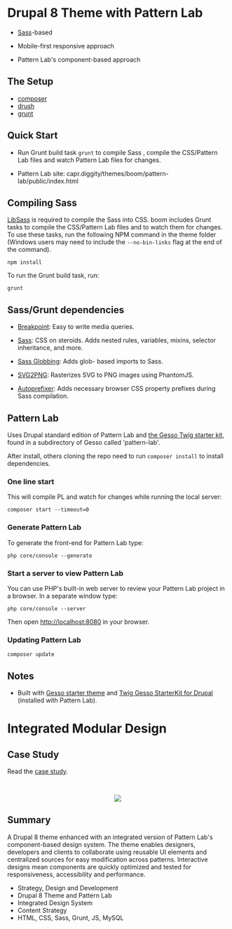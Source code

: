 # Drupal 8 Theme with Pattern Lab

- [Sass](http://sass-lang.com/)-based 

- Mobile-first responsive approach

- Pattern Lab's component-based approach

## The Setup 

- [composer](https://getcomposer.org)
- [drush](http://www.drush.org/en/master/)
- [grunt](https://gruntjs.com/)

## Quick Start

- Run Grunt build task `grunt` to compile Sass , compile the CSS/Pattern Lab files and watch Pattern Lab files for changes.

- Pattern Lab site: capr.diggity/themes/boom/pattern-lab/public/index.html

## Compiling Sass

[LibSass](http://sass-lang.com/libsass) is required to compile the Sass into
CSS. boom includes Grunt tasks to compile the CSS/Pattern Lab files and to
watch them for changes. To use these tasks, run the following NPM command in
the theme folder (Windows users may need to include the `--no-bin-links` flag at
the end of the command).

```
npm install
```

To run the Grunt build task, run:

```
grunt
```

## Sass/Grunt dependencies

* [Breakpoint](http://breakpoint-sass.com): Easy to write media queries.

* [Sass](http://sass-lang.com): CSS on steroids. Adds nested rules, variables,
mixins, selector inheritance, and more.

* [Sass Globbing](https://github.com/DennisBecker/grunt-sass-globbing): Adds glob-
based imports to Sass.

* [SVG2PNG](https://github.com/dbushell/grunt-svg2png): Rasterizes SVG to PNG images using PhantomJS.

* [Autoprefixer](https://github.com/postcss/autoprefixer): Adds necessary browser CSS property prefixes during Sass compilation.

## Pattern Lab 

Uses Drupal standard edition of Pattern Lab and [the Gesso Twig starter kit](https://github.com/forumone/starterkit-twig-drupal-gesso), found in a subdirectory of Gesso called 'pattern-lab'.

After install, others cloning the repo need to run `composer install` to install dependencies.

### One line start

This will compile PL and watch for changes while running the local server:

    composer start --timeout=0

### Generate Pattern Lab

To generate the front-end for Pattern Lab type:

    php core/console --generate

### Start a server to view Pattern Lab

You can use PHP's built-in web server to review your Pattern Lab project in a browser. In a separate window type:

    php core/console --server

Then open [http://localhost:8080](http://localhost:8080) in your browser.

### Updating Pattern Lab

    composer update

## Notes

- Built with [Gesso starter theme](https://github.com/forumone/gesso) and [Twig Gesso StarterKit for Drupal](https://github.com/forumone/starterkit-twig-drupal-gesso) (installed with Pattern Lab).
    
# Integrated Modular Design

## Case Study

Read the [case study](https://frances.ink/portfolio/modular-design.html). 

<br> 
<p align="center">
    <img src="https://frances.ink/assets/img/modular-design/flow.png" />
</p>

## Summary

A Drupal 8 theme enhanced with an integrated version of Pattern Lab's component-based design system. The theme enables designers, developers and clients to collaborate using reusable UI elements and centralized sources for easy modification across patterns. Interactive designs mean components are quickly optimized and tested for responsiveness, accessibility and performance.

- Strategy, Design and Development
- Drupal 8 Theme and Pattern Lab
- Integrated Design System
- Content Strategy
- HTML, CSS, Sass, Grunt, JS, MySQL
